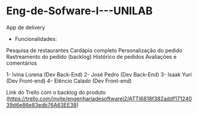 # Eng-de-Sofware-I---UNILAB
  App de delivery
* Funcionalidades:

Pesquisa de restaurantes
Cardápio completo
Personalização do pedido
Rastreamento do pedido (backlog)
Histórico de pedidos
Avaliações e comentários

1- Ivina Lorena (Dev Back-End)
2- José Pedro (Dev Back-End)
3- Isaak Yuri (Dev Front-end)
4- Elêncio Calado (Dev Front-end)

Link do Trello com o backlog do produto (https://trello.com/invite/engenhariadesoftwarei2/ATTI6818f382addf17124039d6e86e83edb76A63EE38)
